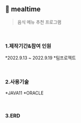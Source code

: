 ## :pushpin: mealtime
>음식 메뉴 추천 프로그램 


</br>

### 1.제작기간&참여 인원
*2022.9.13 ~ 2022.9.19
*팀프로젝트

</br>

### 2.사용기술
*JAVA11
*ORACLE

</br>

### 3.ERD

